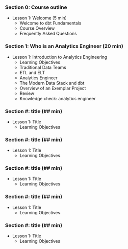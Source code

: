 ### Section 0: Course outline
* Lesson 1: Welcome (5 min)
  * Welcome to dbt Fundamentals
  * Course Overview
  * Frequently Asked Questions

### Section 1: Who is an Analytics Engineer (20 min)
* Lesson 1: Introduction to Analytics Engineering
  * Learning Objectives
  * Traditional Data Teams
  * ETL and ELT
  * Analytics Engineer
  * The Modern Data Stack and dbt
  * Overview of an Exemplar Project
  * Review
  * Knowledge check: analytics engineer

### Section #: title  (## min)
* Lesson 1: Title 
  * Learning Objectives

### Section #: title  (## min)
* Lesson 1: Title 
  * Learning Objectives

### Section #: title  (## min)
* Lesson 1: Title 
  * Learning Objectives

### Section #: title  (## min)
* Lesson 1: Title 
  * Learning Objectives

### Section #: title  (## min)
* Lesson 1: Title 
  * Learning Objectives

